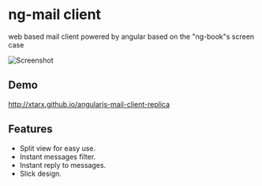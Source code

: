 # ng-mail client
web based mail client powered by angular based on the "ng-book"s screen case


![Screenshot](http://i.imgur.com/nI0pYn4.png)

## Demo
http://xtarx.github.io/angularjs-mail-client-replica

## Features
- Split view for easy use.
- Instant messages filter.
- Instant reply to messages.
- Slick design.
